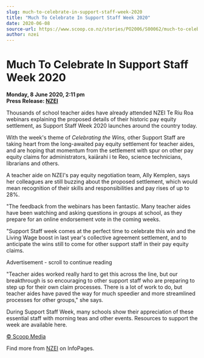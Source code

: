 ```yaml
---
slug: much-to-celebrate-in-support-staff-week-2020
title: "Much To Celebrate In Support Staff Week 2020"
date: 2020-06-08
source-url: https://www.scoop.co.nz/stories/PO2006/S00062/much-to-celebrate-in-support-staff-week-2020.htm
author: nzei
---
```

Much To Celebrate In Support Staff Week 2020
============================================

**Monday, 8 June 2020, 2:11 pm**  
**Press Release: [NZEI](https://info.scoop.co.nz/NZEI)**

Thousands of school teacher aides have already attended NZEI Te Riu Roa webinars explaining the proposed details of their historic pay equity settlement, as Support Staff Week 2020 launches around the country today.

With the week's theme of _Celebrating the Wins,_ other Support Staff are taking heart from the long-awaited pay equity settlement for teacher aides, and are hoping that momentum from the settlement with spur on other pay equity claims for administrators, kaiārahi i te Reo, science technicians, librarians and others.

A teacher aide on NZEI's pay equity negotiation team, Ally Kemplen, says her colleagues are still buzzing about the proposed settlement, which would mean recognition of their skills and responsibilities and pay rises of up to 28%.

"The feedback from the webinars has been fantastic. Many teacher aides have been watching and asking questions in groups at school, as they prepare for an online endorsement vote in the coming weeks.

"Support Staff week comes at the perfect time to celebrate this win and the Living Wage boost in last year's collective agreement settlement, and to anticipate the wins still to come for other support staff in their pay equity claims.

Advertisement - scroll to continue reading





"Teacher aides worked really hard to get this across the line, but our breakthrough is so encouraging to other support staff who are preparing to step up for their own claim processes. There is a lot of work to do, but teacher aides have paved the way for much speedier and more streamlined processes for other groups," she says.

During Support Staff Week, many schools show their appreciation of these essential staff with morning teas and other events. Resources to support the week are available here.

[© Scoop Media](http://www.scoop.co.nz/about/terms.html)

Find more from [NZEI](https://info.scoop.co.nz/NZEI) on InfoPages.